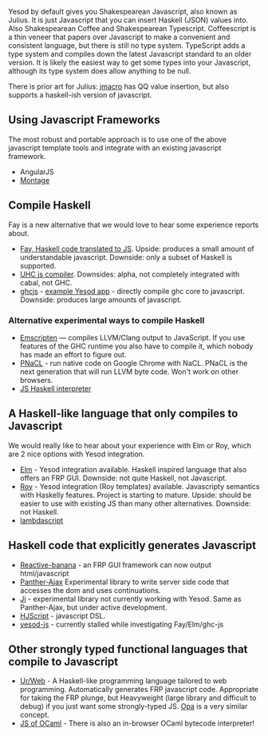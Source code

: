 Yesod by default gives you Shakespearean Javascript, also known as Julius. It is just Javascript that you can insert Haskell (JSON) values into. Also Shakespearean Coffee and Shakespearean Typescript. Coffeescript is a thin veneer that papers over Javascript to make a convenient and consistent language, but there is still no type system. TypeScript adds a type system and compiles down the latest Javascript standard to an older version. It is likely the easiest way to get some types into your Javascript, although its type system does allow anything to be null.

There is prior art for Julius: [jmacro](http://hackage.haskell.org/package/jmacro-0.5.1) has QQ value insertion, but also supports a haskell-ish version of javascript.


## Using Javascript Frameworks

The most robust and portable approach is to use one of the above javascript template tools and integrate with an existing javascript framework.

* AngularJS
* [Montage](http://hackological.com/blog/?p=5)



## Compile Haskell

Fay is a new alternative that we would love to hear some experience reports about.

* [Fay, Haskell code translated to JS](http://fay-lang.org/). Upside: produces a small amount of understandable javascript. Downside: only a subset of Haskell is supported.
* [UHC js compiler](http://www.haskell.org/haskellwiki/The_JavaScript_Problem#UHC). Downsides: alpha, not completely integrated with cabal, not GHC.
* [ghcjs](https://github.com/pedromartins/ghcjs) - [example Yesod app](https://github.com/hamishmack/yesod-slides) - directly compile ghc core to javascript. Downside: produces large amounts of javascript.


### Alternative experimental ways to compile Haskell

* [Emscripten](https://github.com/kripken/emscripten) — compiles LLVM/Clang output to JavaScript. If you use features of the GHC runtime you also have to compile it, which nobody has made an effort to figure out.
* [PNaCL](http://www.chromium.org/nativeclient/pnacl) - run native code on Google Chrome with NaCL. PNaCL is the next generation that will run LLVM byte code. Won't work on other browsers.
* [JS Haskell interpreter](https://github.com/johang88/haskellinjavascript)


## A Haskell-like language that only compiles to Javascript

We would really like to hear about your experience with Elm or Roy, which are 2 nice options with Yesod integration.

* [Elm](http://elm-lang.org/) - Yesod integration available. Haskell inspired language that also offers an FRP GUI. Downside: not quite Haskell, not Javascript.
* [Roy](http://roy.brianmckenna.org/) - Yesod integration (Roy templates) available. Javascripty semantics with Haskelly features. Project is starting to mature. Upside: should be easier to use with existing JS than many other alternatives. Downside: not Haskell.
* [lambdascript](https://github.com/valderman/lambdascript)


## Haskell code that explicitly generates Javascript

* [Reactive-banana](http://apfelmus.nfshost.com/blog/2012/05/15-frp-banana-0-6.html) - an FRP GUI framework can now output html/javascript
* [Panther-Ajax](http://osdir.com/ml/general/2011-06/msg41431.html) Experimental library to write server side code that accesses the dom and uses continuations.
* [Ji](https://github.com/chrisdone/ji) - experimental library not currently working with Yesod. Same as Panther-Ajax, but under active development.
* [HJScript](http://hackage.haskell.org/package/HJScript-0.5.0) - javascript DSL.
* [yesod-js](https://github.com/snoyberg/yesod-js.git) - currently stalled while investigating Fay/Elm/ghc-js




## Other strongly typed functional languages that compile to Javascript

* [Ur/Web](http://impredicative.com/ur/demo/) - A Haskell-like programming language tailored to web programming. Automatically generates FRP javascript code. Appropriate for taking the FRP plunge, but Heavyweight (large library and difficult to debug) if you just want some strongly-typed JS. [Opa](http://opalang.org) is a very similar concept.
* [JS of OCaml](http://ocsigen.org/js_of_ocaml/) - There is also an in-browser OCaml bytecode interpreter!